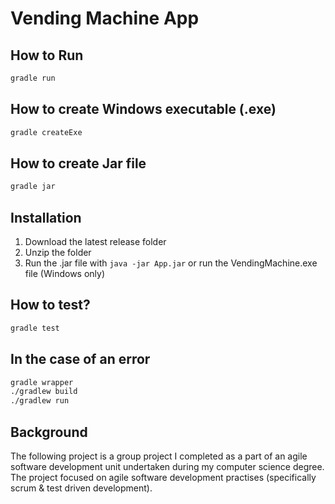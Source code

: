 # Vending Machine App
## How to Run
```bash
gradle run
```
## How to create Windows executable (.exe)
```bash
gradle createExe
```
## How to create Jar file
```bash
gradle jar
```
## Installation
1. Download the latest release folder
2. Unzip the folder
3. Run the .jar file with `java -jar App.jar` or run the VendingMachine.exe file (Windows only)

## How to test?
```bash
gradle test
```

## In the case of an error
```bash
gradle wrapper
./gradlew build
./gradlew run
```
## Background
The following project is a group project I completed as a part of an agile software development unit undertaken during my computer science degree. The project focused on agile software development practises (specifically scrum & test driven development). 
